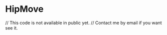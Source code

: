 # HipMove

// This code is not available in public yet. 
// Contact me by email if you want see it.
